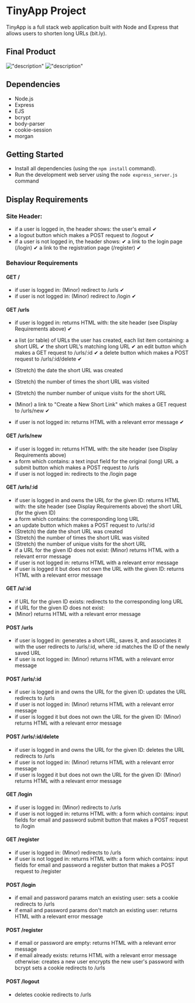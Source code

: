 # TinyApp Project

TinyApp is a full stack web application built with Node and Express that allows users to shorten long URLs (bit.ly).

## Final Product
!["description"](#)
!["description"](#)

## Dependencies

- Node.js
- Express
- EJS
- bcrypt
- body-parser
- cookie-session
- morgan

## Getting Started

- Install all dependencies (using the `npm install` command).
- Run the development web server using the `node express_server.js` command

## Display Requirements

### Site Header:

- if a user is logged in, the header shows:
  the user's email ✔
- a logout button which makes a POST request to /logout ✔
- if a user is not logged in, the header shows: ✔
  a link to the login page (/login) ✔
  a link to the registration page (/register) ✔

### Behaviour Requirements
#### GET /

- if user is logged in:
  (Minor) redirect to /urls ✔
- if user is not logged in:
  (Minor) redirect to /login ✔

#### GET /urls
- if user is logged in:
    returns HTML with:
      the site header (see Display Requirements above) ✔
- a list (or table) of URLs the user has created, each list item containing:
    a short URL ✔
    the short URL's matching long URL ✔
    an edit button which makes a GET request to /urls/:id ✔
    a delete button which makes a POST request to /urls/:id/delete ✔

- (Stretch) the date the short URL was created
- (Stretch) the number of times the short URL was visited
- (Stretch) the number number of unique visits for the short URL
- (Minor) a link to "Create a New Short Link" which makes a GET request to /urls/new ✔
- if user is not logged in:
  returns HTML with a relevant error message ✔

#### GET /urls/new
- if user is logged in:
  returns HTML with:
  the site header (see Display Requirements above)
- a form which contains:
  a text input field for the original (long) URL
  a submit button which makes a POST request to /urls
- if user is not logged in:
  redirects to the /login page

#### GET /urls/:id
- if user is logged in and owns the URL for the given ID:
  returns HTML with:
  the site header (see Display Requirements above)
  the short URL (for the given ID)
- a form which contains:
  the corresponding long URL
- an update button which makes a POST request to /urls/:id
- (Stretch) the date the short URL was created
- (Stretch) the number of times the short URL was visited
- (Stretch) the number of unique visits for the short URL
- if a URL for the given ID does not exist:
  (Minor) returns HTML with a relevant error message
- if user is not logged in:
  returns HTML with a relevant error message
- if user is logged it but does not own the URL with the given ID:
  returns HTML with a relevant error message

#### GET /u/:id

- if URL for the given ID exists:
  redirects to the corresponding long URL
- if URL for the given ID does not exist:
- (Minor) returns HTML with a relevant error message

#### POST /urls

- if user is logged in:
  generates a short URL, saves it, and associates it with the user
  redirects to /urls/:id, where :id matches the ID of the newly saved URL
- if user is not logged in:
  (Minor) returns HTML with a relevant error message

#### POST /urls/:id

- if user is logged in and owns the URL for the given ID:
  updates the URL
  redirects to /urls
- if user is not logged in:
  (Minor) returns HTML with a relevant error message
- if user is logged it but does not own the URL for the given ID:
  (Minor) returns HTML with a relevant error message

#### POST /urls/:id/delete
- if user is logged in and owns the URL for the given ID:
  deletes the URL
  redirects to /urls
- if user is not logged in:
  (Minor) returns HTML with a relevant error message
- if user is logged it but does not own the URL for the given ID:
  (Minor) returns HTML with a relevant error message

#### GET /login

- if user is logged in:
  (Minor) redirects to /urls
- if user is not logged in:
  returns HTML with:
  a form which contains:
  input fields for email and password
  submit button that makes a POST request to /login

#### GET /register

- if user is logged in:
  (Minor) redirects to /urls
- if user is not logged in:
  returns HTML with:
  a form which contains:
  input fields for email and password
  a register button that makes a POST request to /register

#### POST /login

- if email and password params match an existing user:
  sets a cookie
  redirects to /urls
- if email and password params don't match an existing user:
  returns HTML with a relevant error message

#### POST /register

- if email or password are empty:
  returns HTML with a relevant error message
- if email already exists:
  returns HTML with a relevant error message
  otherwise:
  creates a new user
  encrypts the new user's password with bcrypt
  sets a cookie
  redirects to /urls

#### POST /logout

- deletes cookie
  redirects to /urls